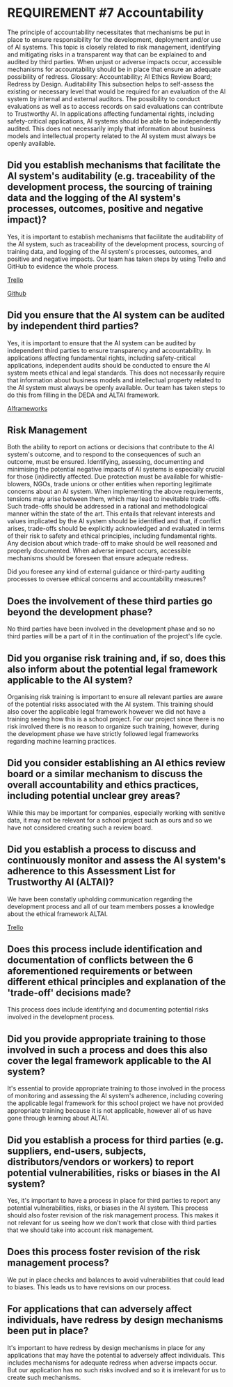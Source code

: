 ﻿
# REQUIREMENT #7 Accountability
The principle of accountability necessitates that mechanisms be put in place to ensure
responsibility for the development, deployment and/or use of AI systems. This topic is
closely related to risk management, identifying and mitigating risks in a transparent way that
can be explained to and audited by third parties. When unjust or adverse impacts occur,
accessible mechanisms for accountability should be in place that ensure an adequate
possibility of redress.
Glossary: Accountability; AI Ethics Review Board; Redress by Design.
Auditability
This subsection helps to self-assess the existing or necessary level that would be required
for an evaluation of the AI system by internal and external auditors. The possibility to
conduct evaluations as well as to access records on said evaluations can contribute to
Trustworthy AI. In applications affecting fundamental rights, including safety-critical
applications, AI systems should be able to be independently audited. This does not
necessarily imply that information about business models and intellectual property related to
the AI system must always be openly available.

## Did you establish mechanisms that facilitate the AI system's auditability (e.g. traceability of the development process, the sourcing of training data and the logging of the AI system's processes, outcomes, positive and negative impact)?

Yes, it is important to establish mechanisms that facilitate the auditability of the AI system, such as traceability of the development process, sourcing of training data, and logging of the AI system's processes, outcomes, and positive and negative impacts. Our team has taken steps by using Trello and GitHub to evidence the whole process.	

[Trello](https://trello.com/b/3fUGzIHG/geoninjas)

[Github](https://github.com/BredaUniversityADSAI/2022-23d-1fcmgt-reg-ai-01-group-team9)


## Did you ensure that the AI system can be audited by independent third parties?

Yes, it is important to ensure that the AI system can be audited by independent third parties to ensure transparency and accountability. In applications affecting fundamental rights, including safety-critical applications, independent audits should be conducted to ensure the AI system meets ethical and legal standards. This does not necessarily require that information about business models and intellectual property related to the AI system must always be openly available. Our team has taken steps to do this from filling in the DEDA and ALTAI framework.

[AIframeworks](https://github.com/BredaUniversityADSAI/2022-23d-1fcmgt-reg-ai-01-group-team9/tree/main/Ethics)



## Risk Management
Both the ability to report on actions or decisions that contribute to the AI system's outcome,
and to respond to the consequences of such an outcome, must be ensured. Identifying,
assessing, documenting and minimising the potential negative impacts of AI systems is
especially crucial for those (in)directly affected. Due protection must be available for
whistle-blowers, NGOs, trade unions or other entities when reporting legitimate concerns
about an AI system.
When implementing the above requirements, tensions may arise between them, which may
lead to inevitable trade-offs. Such trade-offs should be addressed in a rational and
methodological manner within the state of the art. This entails that relevant interests and
values implicated by the AI system should be identified and that, if conflict arises, trade-offs
should be explicitly acknowledged and evaluated in terms of their risk to safety and ethical
principles, including fundamental rights. Any decision about which trade-off to make should
be well reasoned and properly documented. When adverse impact occurs, accessible
mechanisms should be foreseen that ensure adequate redress.

Did you foresee any kind of external guidance or third-party auditing processes to
oversee ethical concerns and accountability measures?
## Does the involvement of these third parties go beyond the development phase?

No third parties have been involved in the development phase and so no third parties will be a part of it in the continuation of the project's life cycle.


## Did you organise risk training and, if so, does this also inform about the potential legal framework applicable to the AI system?

Organising risk training is important to ensure all relevant parties are aware of the potential risks associated with the AI system. This training should also cover the applicable legal framework however we did not have a training seeing how this is a school project. For our project since there is no risk involved there is no reason to organize such training, however, during the development phase we have strictly followed legal frameworks regarding machine learning practices.


## Did you consider establishing an AI ethics review board or a similar mechanism to discuss the overall accountability and ethics practices, including potential unclear grey areas?

While this may be important for companies, especially working with senitive data, it may not be relevant for a school project such as ours and so we have not considered creating such a review board.


## Did you establish a process to discuss and continuously monitor and assess the AI system's adherence to this Assessment List for Trustworthy AI (ALTAI)?

We have been constatly upholding communication regarding the development process and all of our team members posses a knowledge about the ethical framework ALTAI.

[Trello](https://trello.com/b/3fUGzIHG/geoninjas)

## Does this process include identification and documentation of conflicts between the 6 aforementioned requirements or between different ethical principles and explanation of the 'trade-off' decisions made?

This process does include identifying and documenting potential risks involved in the development process.


## Did you provide appropriate training to those involved in such a process and does this also cover the legal framework applicable to the AI system?

It's essential to provide appropriate training to those involved in the process of monitoring and assessing the AI system's adherence, including covering the applicable legal framework for this school project we have not provided appropriate training because it is not applicable, however all of us have gone through learning about ALTAI.


## Did you establish a process for third parties (e.g. suppliers, end-users, subjects, distributors/vendors or workers) to report potential vulnerabilities, risks or biases in the AI system?

Yes, it's important to have a process in place for third parties to report any potential vulnerabilities, risks, or biases in the AI system. This process should also foster revision of the risk management process. This makes it not relevant for us seeing how we don't work that close with third parties that we should take into account risk management.


## Does this process foster revision of the risk management process?

We put in place checks and balances to avoid vulnerabilities that could lead to biases. This leads us to have revisions on our process. 


## For applications that can adversely affect individuals, have redress by design mechanisms been put in place?

It's important to have redress by design mechanisms in place for any applications that may have the potential to adversely affect individuals. This includes mechanisms for adequate redress when adverse impacts occur. But our application has no such risks involved and so it is irrelevant for us to create such mechanisms.
